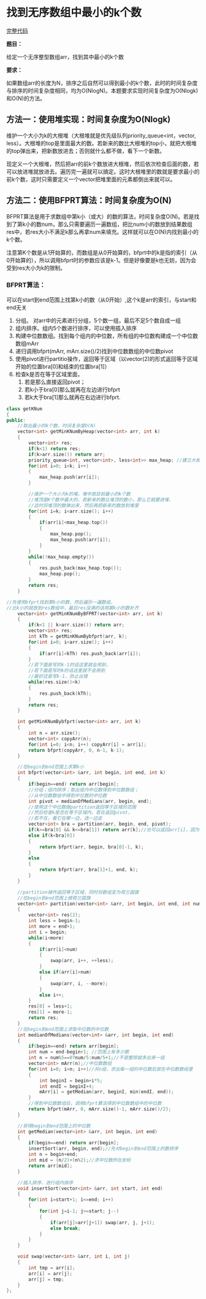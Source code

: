 # 找到无序数组中最小的k个数
[完整代码](https://github.com/ludandandan/Programmer-interview-guide/blob/master/Chapter01_AdvancedVideo/bfprt.cpp)

**题目：**

给定一个无序整型数组arr，找到其中最小的k个数

**要求：**

如果数组arr的长度为N，排序之后自然可以得到最小的k个数，此时的时间复杂度与排序的时间复杂度相同，均为O(NlogN)。本题要求实现时间复杂度为O(Nlogk)和O(N)的方法。

## 方法一：使用堆实现：时间复杂度为O(Nlogk)

维护一个大小为k的大根堆（大根堆就是优先级队列priority_queue<int，vector<int>, less<int>）。大根堆的top是里面最大的数。若新来的数比大根堆的top小，就把大根堆的top弹出来，把新数放进去；否则就什么都不做，看下一个新数。

现定义一个大根堆，然后把arr的前k个数放进大根堆，然后依次检查后面的数，若可以放进堆就放进去。遍历完一遍就可以搞定。这时大根堆里的数就是要求最小的前k个数，这时只需要定义一个vector把堆里面的元素都倒出来就可以。


## 方法二：使用BFPRT算法：时间复杂度为O(N)

BFPRT算法是用于求数组中第k小（或大）的数的算法，时间复杂度O(N)。若是找到了第k小的数num，那么只需要遍历一遍数组，把比num小的数放到结果数组res中，若res大小不满足k那么再拿num来填充。这样就可以在O(N)内找到最小的k个数。

注意第K个数是从1开始算的，而数组是从0开始算的，bfprt中的k是指的索引（从0开始算的），所以调用bfprt时的参数应该是k-1。但是好像要是k也无妨，因为会受到res大小为k的限制。

### BFPRT算法：
可以在start到end范围上找第k小的数（从0开始）,这个k是arr的索引，与start和end无关
1. 分组。 对arr中的元素进行分组，5个数一组，最后不足5个数自成一组
2. 组内排序。组内5个数进行排序，可以使用插入排序
3. 构建中位数数组。找到每个组内的中位数，所有组的中位数构建成一个中位数数组mArr
4. 递归调用bfprt(mArr, mArr.size()/2)找到中位数数组的中位数pivot
5. 使用pivot进行partitio操作，返回等于区域（以vector<int>(2)的形式返回等于区域开始的位置bra[0]和结束的位置bra[1]）
6. 检查k是否在等于区域里面，
   1. 若是那么直接返回pivot；
   2. 若k小于bra[0]那么就再在左边进行bfprt
   3. 若k大于bra[1]那么就再在右边进行bfprt.


```c++
class getKNum
{
public:
    //取出最小的k个数，时间复杂度O(N)
    vector<int> getMinKNumByHeap(vector<int> arr, int k)
    {
        vector<int> res;
        if(k<1) return res;
        if(k>arr.size()) return arr;
        priority_queue<int, vector<int>, less<int>> max_heap; //建立大根堆
        for(int i=0; i<k; i++)
        {
            max_heap.push(arr[i]);
        }

        //维护一个大小为k的堆，堆中放目前最小的k个数
        //堆顶是K个数中最大的，若新来的数比堆顶的数小，那么它就要进堆，
        //这时将堆顶的数弹出来，然后再把新来的数放到堆里
        for(int i=k; i<arr.size(); i++)
        {
            if(arr[i]<max_heap.top()) 
            {
                max_heap.pop();
                max_heap.push(arr[i]);
            }
        }
        while(!max_heap.empty())
        {
            res.push_back(max_heap.top());
            max_heap.pop();
        }
        return res;
    }

//先使用bfprt找到第k小的数，然后遍历一遍数组，
//比k小的就放到res数组中，最后res没满的话用第k小的数补齐
    vector<int> getMinKNumByBFPRT(vector<int> arr, int k)
    {
        if(k<1 || k>arr.size()) return arr;
        vector<int> res;
        int kTh = getMinKNumBybfprt(arr, k);
        for(int i=0; i<arr.size(); i++)
        {
            if(arr[i]<kTh) res.push_back(arr[i]);
        }
        //若下面是写的k-1的话这里就会用到，
        //若下面是写的k的话这里就不会用到
        //最好还是写k-1，防止出错
        while(res.size()<k)
        {
            res.push_back(kTh);
        }
        return res;
    }

    int getMinKNumBybfprt(vector<int> arr, int k)
    {
        int n = arr.size();
        vector<int> copyArr(n);
        for(int i=0; i<n; i++) copyArr[i] = arr[i];
        return bfprt(copyArr, 0, n-1, k-1);
    }

    //在begin到end范围上求第k小
    int bfprt(vector<int> &arr, int begin, int end, int k) 
    {
        if(begin==end) return arr[begin];
        //分组；组内排序；取出组内中位数得到中位数数组；
        //从中位数数组中得到中位数的中位数
        int pivot = medianOfMedians(arr, begin, end);
        //使用这个中位数做partition返回等于区域的范围
        //然后检查k是否在等于区域内，若在返回pivot，
        //若不在，看它在哪一边，选一边走
        vector<int> bra = partition(arr, begin, end, pivot);
        if(k>=bra[0] && k<=bra[1]) return arr[k];//也可以返回arr[i]，因为Partition是在数组arr上直接操作的
        else if(k<bra[0])
        {
            return bfprt(arr, begin, bra[0]-1, k);
        }
        else
        {
            return bfprt(arr, bra[1]+1, end, k);
        }
    }

    //partition操作返回等于区域，同时将数组变为荷兰国旗
    //在begin到end范围上做荷兰国旗
    vector<int> partition(vector<int> &arr, int begin, int end, int num)
    {
        vector<int> res(2);
        int less = begin-1; 
        int more = end+1;
        int i = begin;
        while(i<more)
        {
            if(arr[i]<num)
            {
                swap(arr, i++, ++less);
            }
            else if(arr[i]>num)
            {
                swap(arr, i, --more);
            }
            else i++;
        }
        res[0] = less+1;
        res[1] = more-1;
        return res;
    }
    //在begin到end范围上求取中位数的中位数
    int medianOfMedians(vector<int> &arr, int begin, int end)
    {
        if(begin==end) return arr[begin];
        int num = end-begin+1; //范围上有多少数
        int n = num%5==0?num/5:num/5+1;//不是整除就多出来一组
        vector<int> mArr(n);//中位数数组
        for(int i=0; i<n; i++)//共n组，求出每一组的中位数后放在中位数数组里
        {
            int beginI = begin+i*5;
            int endI = beginI+4;
            mArr[i] = getMedian(arr, beginI, min(endI, end));
        }
        //得到中位数数组后，调用bfprt算法得到中位数数组中的中位数
        return bfprt(mArr, 0, mArr.size()-1, mArr.size()/2);
    }

    //获得begin到end范围上的中位数
    int getMedian(vector<int> &arr, int begin, int end)
    {
        if(begin==end) return arr[begin];
        insertSort(arr, begin, end);//先对begin到end范围上的数排序
        int n = begin+end;
        int mid = (n/2)+(n%2);//求中位数所在坐标
        return arr[mid];
    }

    //插入排序，进行组内排序
    void insertSort(vector<int> &arr, int start, int end)
    {
        for(int i=start+1; i<=end; i++)
        {
            for(int j=i-1; j>=start; j--)
            {
                if(arr[j]>arr[j+1]) swap(arr, j, j+1);
                else break;
            }
        }
    }

    void swap(vector<int> &arr, int i, int j)
    {
        int tmp = arr[i];
        arr[i] = arr[j];
        arr[j] = tmp;
    }
};

```